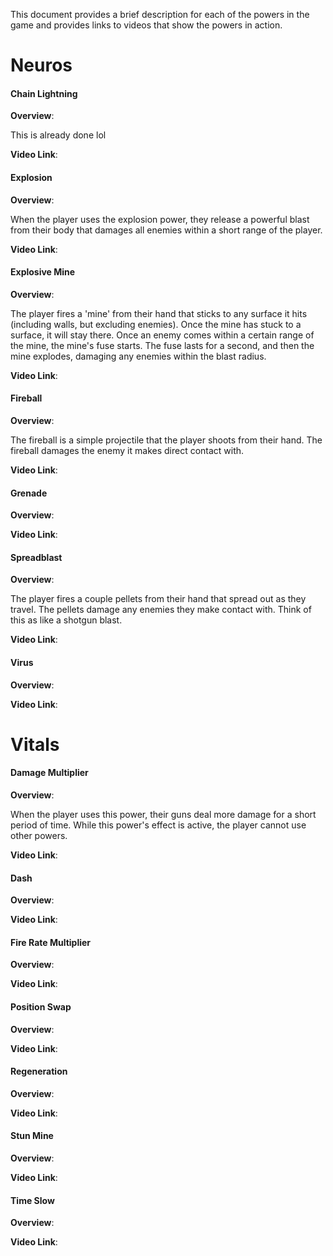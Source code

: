 This document provides a brief description for each of the powers in the game and provides links to videos that show the powers in action.

# Neuros
#### Chain Lightning

**Overview**:

This is already done lol

**Video Link**:

#### Explosion

**Overview**:

When the player uses the explosion power, they release a powerful blast from their body that damages all enemies within a short range of the player.

**Video Link**:

#### Explosive Mine

**Overview**:

The player fires a 'mine' from their hand that sticks to any surface it hits (including walls, but excluding enemies). Once the mine has stuck to a surface, it will stay there. Once an enemy comes within a certain range of the mine, the mine's fuse starts. The fuse lasts for a second, and then the mine explodes, damaging any enemies within the blast radius.

**Video Link**:

#### Fireball

**Overview**:

The fireball is a simple projectile that the player shoots from their hand. The fireball damages the enemy it makes direct contact with.

**Video Link**:

#### Grenade

**Overview**:

**Video Link**:

#### Spreadblast

**Overview**:

The player fires a couple pellets from their hand that spread out as they travel. The pellets damage any enemies they make contact with. Think of this as like a shotgun blast.

**Video Link**:

#### Virus

**Overview**:

**Video Link**:

# Vitals
#### Damage Multiplier

**Overview**:

When the player uses this power, their guns deal more damage for a short period of time. While this power's effect is active, the player cannot use other powers.

**Video Link**:

#### Dash

**Overview**:

**Video Link**:

#### Fire Rate Multiplier

**Overview**:

**Video Link**:

#### Position Swap

**Overview**:

**Video Link**:

#### Regeneration

**Overview**:

**Video Link**:

#### Stun Mine

**Overview**:

**Video Link**:

#### Time Slow

**Overview**:

**Video Link**:
